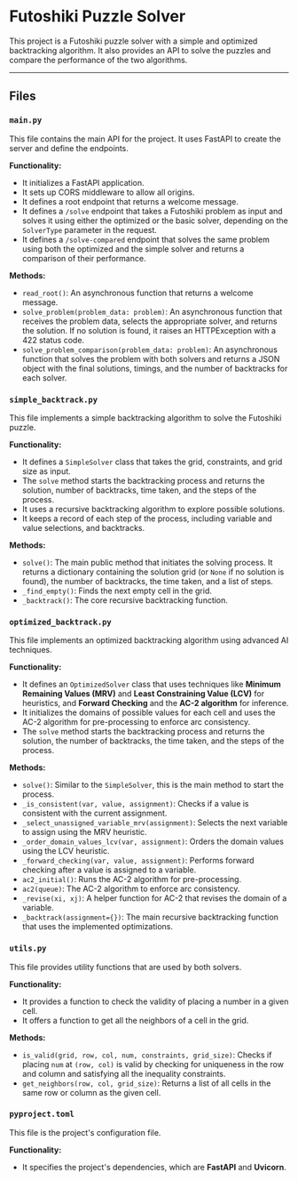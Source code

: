 # Futoshiki Puzzle Solver

This project is a Futoshiki puzzle solver with a simple and optimized backtracking algorithm. It also provides an API to solve the puzzles and compare the performance of the two algorithms.

---
## Files

### `main.py`

This file contains the main API for the project. It uses FastAPI to create the server and define the endpoints.

**Functionality:**
* It initializes a FastAPI application.
* It sets up CORS middleware to allow all origins.
* It defines a root endpoint that returns a welcome message.
* It defines a `/solve` endpoint that takes a Futoshiki problem as input and solves it using either the optimized or the basic solver, depending on the `SolverType` parameter in the request.
* It defines a `/solve-compared` endpoint that solves the same problem using both the optimized and the simple solver and returns a comparison of their performance.

**Methods:**
* `read_root()`: An asynchronous function that returns a welcome message.
* `solve_problem(problem_data: problem)`: An asynchronous function that receives the problem data, selects the appropriate solver, and returns the solution. If no solution is found, it raises an HTTPException with a 422 status code.
* `solve_problem_comparison(problem_data: problem)`: An asynchronous function that solves the problem with both solvers and returns a JSON object with the final solutions, timings, and the number of backtracks for each solver.

### `simple_backtrack.py`

This file implements a simple backtracking algorithm to solve the Futoshiki puzzle.

**Functionality:**
* It defines a `SimpleSolver` class that takes the grid, constraints, and grid size as input.
* The `solve` method starts the backtracking process and returns the solution, number of backtracks, time taken, and the steps of the process.
* It uses a recursive backtracking algorithm to explore possible solutions.
* It keeps a record of each step of the process, including variable and value selections, and backtracks.

**Methods:**
* `solve()`: The main public method that initiates the solving process. It returns a dictionary containing the solution grid (or `None` if no solution is found), the number of backtracks, the time taken, and a list of steps.
* `_find_empty()`: Finds the next empty cell in the grid.
* `_backtrack()`: The core recursive backtracking function.

### `optimized_backtrack.py`

This file implements an optimized backtracking algorithm using advanced AI techniques.

**Functionality:**
* It defines an `OptimizedSolver` class that uses techniques like **Minimum Remaining Values (MRV)** and **Least Constraining Value (LCV)** for heuristics, and **Forward Checking** and the **AC-2 algorithm** for inference.
* It initializes the domains of possible values for each cell and uses the AC-2 algorithm for pre-processing to enforce arc consistency.
* The `solve` method starts the backtracking process and returns the solution, the number of backtracks, the time taken, and the steps of the process.

**Methods:**
* `solve()`: Similar to the `SimpleSolver`, this is the main method to start the process.
* `_is_consistent(var, value, assignment)`: Checks if a value is consistent with the current assignment.
* `_select_unassigned_variable_mrv(assignment)`: Selects the next variable to assign using the MRV heuristic.
* `_order_domain_values_lcv(var, assignment)`: Orders the domain values using the LCV heuristic.
* `_forward_checking(var, value, assignment)`: Performs forward checking after a value is assigned to a variable.
* `ac2_initial()`: Runs the AC-2 algorithm for pre-processing.
* `ac2(queue)`: The AC-2 algorithm to enforce arc consistency.
* `_revise(xi, xj)`: A helper function for AC-2 that revises the domain of a variable.
* `_backtrack(assignment={})`: The main recursive backtracking function that uses the implemented optimizations.

### `utils.py`

This file provides utility functions that are used by both solvers.

**Functionality:**
* It provides a function to check the validity of placing a number in a given cell.
* It offers a function to get all the neighbors of a cell in the grid.

**Methods:**
* `is_valid(grid, row, col, num, constraints, grid_size)`: Checks if placing `num` at `(row, col)` is valid by checking for uniqueness in the row and column and satisfying all the inequality constraints.
* `get_neighbors(row, col, grid_size)`: Returns a list of all cells in the same row or column as the given cell.

### `pyproject.toml`

This file is the project's configuration file.

**Functionality:**
* It specifies the project's dependencies, which are **FastAPI** and **Uvicorn**.

